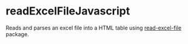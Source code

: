 # readExcelFileJavascript

Reads and parses an excel file into a HTML table using [read-excel-file](https://www.npmjs.com/package/read-excel-file) package.
